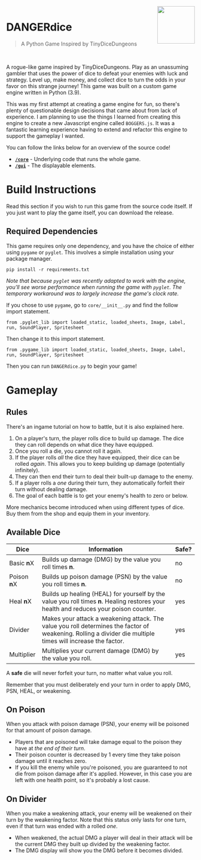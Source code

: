 <img src="docs/assets/icon.ico" height="100" align="right"/>

# DANGERdice

> A Python Game Inspired by TinyDiceDungeons

<br>

A rogue-like game inspired by TinyDiceDungeons. Play as an unassuming gambler that uses the power of dice
to defeat your enemies with luck and strategy. Level up, make money, and collect dice to turn the odds in
your favor on this strange journey! This game was built on a custom game engine written in Python (3.9).

This was my first attempt at creating a game engine for fun, so there's plenty of questionable design decisions 
that came about from lack of experience. I am planning to use the things I learned from creating this engine 
to create a new Javascript engine called `BOGGERS.js`. It was a fantastic learning experience having to extend
and refactor this engine to support the gameplay I wanted.

You can follow the links below for an overview of the source code!

- [**`/core`**](docs/src/core.md) - Underlying code that runs the whole game.
- [**`/gui`**](docs/src/gui.md) - The displayable elements.

# Build Instructions

Read this section if you wish to run this game from the source code itself. 
If you just want to play the game itself, you can download the release.

## Required Dependencies
This game requires only one dependency, and you have the choice of either using `pygame` or `pyglet`.
This involves a simple installation using your package manager.

```
pip install -r requirements.txt
```

_Note that because `pyglet` was recently adapted to work with the engine, you'll see worse performance 
when running the game with `pyglet`. The temporary workaround was to largely increase the game's clock rate._

If you chose to use `pygame`, go to `core/__init__.py` and find the follow import statement.
```
from .pyglet_lib import loaded_static, loaded_sheets, Image, Label, run, SoundPlayer, Spritesheet
```
Then change it to this import statement.
```
from .pygame_lib import loaded_static, loaded_sheets, Image, Label, run, SoundPlayer, Spritesheet
```

Then you can run `DANGERdice.py` to begin your game!

# Gameplay

## Rules

There's an ingame tutorial on how to battle, but it is also explained here.

1. On a player's turn, the player rolls dice to build up damage. The dice they can roll depends on what dice they have equipped. 
2. Once you roll a die, you cannot roll it again. 
3. If the player rolls _all_ the dice they have equipped, their dice can be rolled _again_. This allows you to keep building up damage (potentially infinitely).
4. They can then end their turn to deal their built-up damage to the enemy.
5. If a player rolls a _one_ during their turn, they automatically forfeit their turn without dealing damage.
5. The goal of each battle is to get your enemy's health to zero or below.

More mechanics become introduced when using different types of dice. Buy them from the shop and equip them in your inventory.

## Available Dice

Dice | Information | Safe?
---- | ----------- | -----
Basic **n**X | Builds up damage (DMG) by the value you roll times **n**. | no
Poison **n**X | Builds up poison damage (PSN) by the value you roll times **n**. | no
Heal **n**X | Builds up healing (HEAL) for yourself by the value you roll times **n**. Healing restores your health and reduces your poison counter. | yes
Divider | Makes your attack a weakening attack. The value you roll determines the factor of weakening. Rolling a divider die multiple times will increase the factor. | yes
Multiplier | Multiplies your current damage (DMG) by the value you roll. | yes

A **safe** die will never forfeit your turn, no matter what value you roll.

Remember that you must deliberately end your turn in order to apply DMG, PSN, HEAL, or weakening.

## On Poison

When you attack with poison damage (PSN), your enemy will be poisoned for that amount of poison damage.
- Players that are poisoned will take damage equal to the poison they have at _the end of their turn_.
- Their poison counter is decreased by 1 every time they take poison damage until it reaches zero.
- If you kill the enemy while you're poisoned, you are guaranteed to not die from poison damage after it's applied.
However, in this case you are left with one health point, so it's probably a lost cause.

## On Divider

When you make a weakening attack, your enemy will be weakened on their turn by the weakening factor. Note that this status only lasts for one turn, even if that turn was ended with a rolled _one_.
- When weakened, the actual DMG a player will deal in their attack will be the current DMG they built up divided by the weakening factor.
- The DMG display will show you the DMG before it becomes divided.
